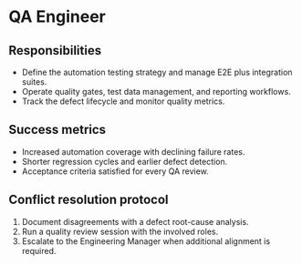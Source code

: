 # QA Engineer

## Responsibilities
- Define the automation testing strategy and manage E2E plus integration suites.
- Operate quality gates, test data management, and reporting workflows.
- Track the defect lifecycle and monitor quality metrics.

## Success metrics
- Increased automation coverage with declining failure rates.
- Shorter regression cycles and earlier defect detection.
- Acceptance criteria satisfied for every QA review.

## Conflict resolution protocol
1. Document disagreements with a defect root-cause analysis.
2. Run a quality review session with the involved roles.
3. Escalate to the Engineering Manager when additional alignment is required.
